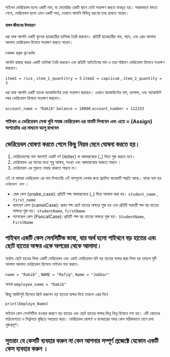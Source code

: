 পাইথন ভেরিয়েবল হলো একটি নাম, যা মেমোরির একটি স্থানে ডেটা সংরক্ষণ করতে ব্যবহৃত হয়।  সহজভাবে বলতে গেলে, ভেরিয়েবল হলো এমন একটি পাত্র, যেখানে আপনি বিভিন্ন ধরণের তথ্য রাখতে পারেন।

#### বাস্তব জীবনের উদাহরণ

ধরা যাক আপনি একটি স্কুলের ছাত্রছাত্রীর তালিকা তৈরি করছেন।  প্রতিটি ছাত্রছাত্রীর নাম, বয়স, এবং গ্রেড আলাদা আলাদা ভেরিয়েবল হিসাবে সংরক্ষণ করতে পারেন।

`name` `age` `grade`

আপনি বাজার করার একটি তালিকা তৈরি করছেন এবং প্রতিটি আইটেমের নাম ও তার পরিমাণ ভেরিয়েবল হিসাবে সংরক্ষণ করছেন।

`item1 = rice` , `item_1_quantitry = 5` 
`item2 = capcicum` , `item_2_quantity = 3`

ধরা যাক আপনি একটি ব্যাংক অ্যাকাউন্টের তথ্য সংরক্ষণ করছেন।  এখানে অ্যাকাউন্টের নাম, ব্যালান্স, এবং অ্যাকাউন্ট নম্বর ভেরিয়েবল হিসাবে সংরক্ষণ করবেন।

`account_name = "Rakib"`
`balance = 10000`
`account_number = 112233`

### পাইথন এ ভেরিয়েবল লেখা খুবি সহজ ভেরিয়েবল এর নামটি লিখবেন এবং এতে = (Assign) অপারেটর এর মাধ্যমে ভ্যলু রাখবেন 

## ভেরিয়েবল ঘোষণা করতে গেলে কিছু নিয়ম মেনে ঘোষনা করতে হয়। 
1. ভেরিয়েবলের নাম অবশ্যই একটি বর্ণ (letter) বা আন্ডারস্কোর (_) দিয়ে শুরু করতে হবে। 
2. ভেরিয়েবল এর নামের মধ্যে শুধু আক্ষর, সংখ্যা এবং আন্ডারস্কোর থাকতে পারবে ।  
3. ভেরিয়েবল এর শুরুতে নাম্বার থাকতে পারবে না। 

এই যে আমরা ভেরিয়েবল এর নাম লিখতেছি এই নামগুলো লেখার জন্য প্রচলিত কয়েকটি পদ্ধতি আছে।  যাকে বলা হয় `ভেরিয়েবল কেস` ।  

- স্নেক কেস (snake_case): প্রতিটি শব্দ আন্ডারস্কোর (_) দিয়ে আলাদা করা হয়।
  `student_name` , `first_name`
- ক্যামেল কেস (camelCase): প্রথম শব্দ ছোট হাতের অক্ষরে শুরু হয় এবং প্রতিটি পরবর্তী শব্দ বড় হাতের অক্ষরে শুরু হয়।
  `studentName`, `firstName`
- প্যাসকেল কেস (PascalCase):  প্রতিটি শব্দ বড় হাতের অক্ষরে শুরু হয়।
  `StudentName`, `FirstName`



## পাইথন একটি কেস সেনসিটিভ ভাষা, যার অর্থ হলো পাইথনে বড় হাতের এবং ছোট হাতের অক্ষর একে অপরের থেকে আলাদা।
অর্থ্যাৎ ছোট হাতের লিখা একটি  ভেরিয়েবল এবং একই ভেরিয়েবল যদি বড় হাতের অক্ষর দ্বারা লিখা হয় তাহলে দুটি আলাদা আলাদা ভেরিয়েবল হিসেবে পাইথন গন্য করবে। 

`name = "Rakib"` , `NAME = "Rafiq"`, `Name = "Jobbar"` 

অথবা 
`employee_name = "Rakib"` 

কিন্তু আউটপুট হিসেবে প্রিন্ট করলেন বড় হাতের অক্ষর দিয়ে তাহলে এরর দিবে 

`print(Employe_Name)` 

পাইথন কেস সেনসিটিভ হওয়ার কারণে বড় হাতের এবং ছোট হাতের অক্ষর ভিন্ন ভিন্ন হিসাবে গণ্য হয়।  এটি কোডের পাঠযোগ্যতা ও নির্ভুলতা বৃদ্ধিতে সহায়তা করে।  ভেরিয়েবল ঘোষণা ও ব্যবহারের সময় কেস সঠিকভাবে মেনে চলা গুরুত্বপূর্ণ।

## সুতরাং যে কেসটি ব্যবহার করুন না কেন আপনার সম্পূর্ণ প্রজেক্টে যেকোন একটি কেস ব্যবহার করুন । 













